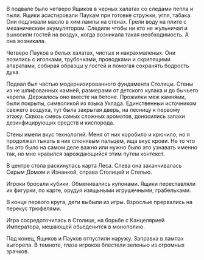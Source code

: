 В подвале было четверо Ящиков в черных халатах со следами пепла и пыли. Ящики асистировали Паукам при готовке стружки, угля, табака. Они подливали масло в хим лампы на стенах. Грели воду на плите с механическим акумулятором. Следили чтобы ни кто не жульничал и выносили гостей на воздух, когда возникала такая необходимость. А она возникала.  

Четверо Пауков в белых халатах, чистых и накрахмаленых. Они возились с иголками, трубочками, проводками и скрипящими апаратами, собирая образцы у гостей и помогая сохранять бодрость духа.

Подвал был частью модернизированного фундамента Столицы. Стены из не шлифованных камней, размерами от детского кулака и до бычьего черепа. Держалось оно вместе на бетоне. Прожилки меж камнями, были покрыты, символикой из языка Уклада. Единственныи источником свежего воздуха, тут была закрытая дверь, на лесницу к первому этажу. Сквозь смесь самых сложных ароматов, доносились запахи дезинфицирующих средств и кислорода. 

Стены имели вкус технологий. Меня от них коробило и крючило, но я продолжал тыкать в них слюнявым пальцем, ища вкус крови. Не то что бы это было на самом деле важно или нужно было это узнавать именно так, но мне нравился зарождающийся этим путем контекст.

В центре стола раскинулась карта Леса. Слева она заканчивалась Серым Домом и Изнанкой, справа Столицей и Степью. 

Игроки бросали кубики. Обменивались купонами. Ящики переставляли их фигурки, по карте, орудуя изящьными игрушечными, грабельками.

В конце первого круга, дети выбыли из игры. Взрослые прервались на перекус трюфелями.

Игра сосредоточилась в Столице, на борьбе с Канцелярией Императора, мешающей обьеденится в монополию.  

Под конец, Ящиков и Пауков отпустили наружу. Заправка в лампах выгорела. В темноте, глаза игроков блестели зеленью из огромных зрачков. 

